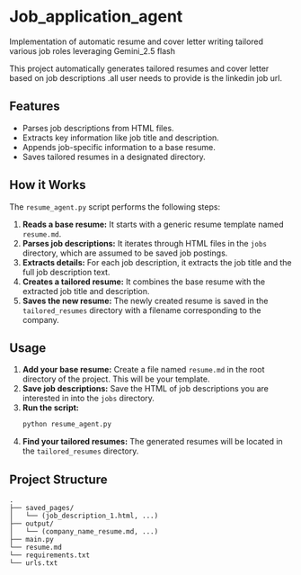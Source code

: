 # Job_application_agent
Implementation of automatic resume and cover letter writing tailored various job roles leveraging Gemini_2.5 flash



This project automatically generates tailored resumes and cover letter based on job descriptions .all user needs to provide is the linkedin job url.

## Features

- Parses job descriptions from HTML files.
- Extracts key information like job title and description.
- Appends job-specific information to a base resume.
- Saves tailored resumes in a designated directory.

## How it Works

The `resume_agent.py` script performs the following steps:

1.  **Reads a base resume:** It starts with a generic resume template named `resume.md`.
2.  **Parses job descriptions:** It iterates through HTML files in the `jobs` directory, which are assumed to be saved job postings.
3.  **Extracts details:** For each job description, it extracts the job title and the full job description text.
4.  **Creates a tailored resume:** It combines the base resume with the extracted job title and description.
5.  **Saves the new resume:** The newly created resume is saved in the `tailored_resumes` directory with a filename corresponding to the company.

## Usage

1.  **Add your base resume:** Create a file named `resume.md` in the root directory of the project. This will be your template.
2.  **Save job descriptions:** Save the HTML of job descriptions you are interested in into the `jobs` directory.
3.  **Run the script:**
    ```bash
    python resume_agent.py
    ```
4.  **Find your tailored resumes:** The generated resumes will be located in the `tailored_resumes` directory.

## Project Structure

```
.
├── saved_pages/
│   └── (job_description_1.html, ...)
├── output/
│   └── (company_name_resume.md, ...)
├── main.py
└── resume.md
└── requirements.txt
└── urls.txt
```
```